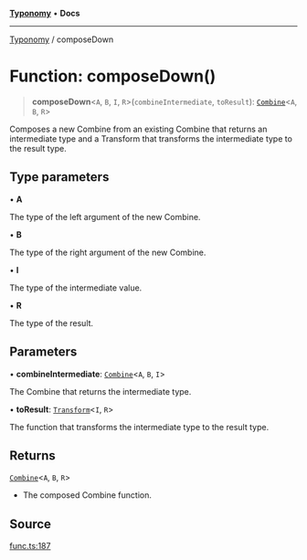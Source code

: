 [**Typonomy**](../README.md) • **Docs**

***

[Typonomy](../globals.md) / composeDown

# Function: composeDown()

> **composeDown**\<`A`, `B`, `I`, `R`\>(`combineIntermediate`, `toResult`): [`Combine`](../type-aliases/Combine.md)\<`A`, `B`, `R`\>

Composes a new Combine from an existing Combine that returns an intermediate type
and a Transform that transforms the intermediate type to the result type.

## Type parameters

• **A**

The type of the left argument of the new Combine.

• **B**

The type of the right argument of the new Combine.

• **I**

The type of the intermediate value.

• **R**

The type of the result.

## Parameters

• **combineIntermediate**: [`Combine`](../type-aliases/Combine.md)\<`A`, `B`, `I`\>

The Combine that returns the intermediate type.

• **toResult**: [`Transform`](../type-aliases/Transform.md)\<`I`, `R`\>

The function that transforms the intermediate type to the result type.

## Returns

[`Combine`](../type-aliases/Combine.md)\<`A`, `B`, `R`\>

- The composed Combine function.

## Source

[func.ts:187](https://github.com/softcraft-development/typonomy/blob/ed30302645156be7a3415a48b3f38706435f25d3/src/func.ts#L187)
